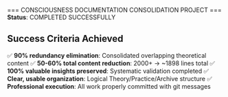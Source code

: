 === CONSCIOUSNESS DOCUMENTATION CONSOLIDATION PROJECT ===
**Status**: COMPLETED SUCCESSFULLY

## Success Criteria Achieved

✅ **90% redundancy elimination**: Consolidated overlapping theoretical content
✅ **50-60% total content reduction**: 2000+ → ~1898 lines total
✅ **100% valuable insights preserved**: Systematic validation completed
✅ **Clear, usable organization**: Logical Theory/Practice/Archive structure
✅ **Professional execution**: All work properly committed with git messages
